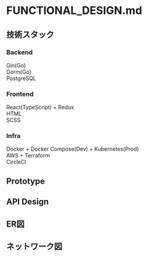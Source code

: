 # FUNCTIONAL_DESIGN.md
## 技術スタック
### Backend
Gin(Go)  
Gorm(Go)  
PostgreSQL  

### Frontend
React(TypeScript) + Redux  
HTML  
SCSS  

### Infra
Docker + Docker Compose(Dev) + Kubernetes(Prod)  
AWS + Terraform  
CircleCI  

## Prototype

## API Design

## ER図

## ネットワーク図